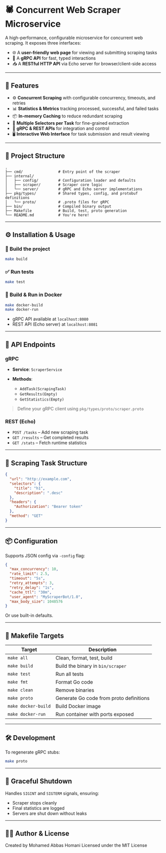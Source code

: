 # 🕷️ Concurrent Web Scraper Microservice

A high-performance, configurable microservice for concurrent web scraping. It exposes three interfaces:

* 🌐 A **user-friendly web page** for viewing and submitting scraping tasks
* 📡 A **gRPC API** for fast, typed interactions
* 📥 A **RESTful HTTP API** via Echo server for browser/client-side access

---

## 🚀 Features

* ⚙️ **Concurrent Scraping** with configurable concurrency, timeouts, and retries
* 📊 **Statistics & Metrics** tracking processed, successful, and failed tasks
* 📦 **In-memory Caching** to reduce redundant scraping
* 🔗 **Multiple Selectors per Task** for fine-grained extraction
* 🧪 **gRPC & REST APIs** for integration and control
* 🖥️ **Interactive Web Interface** for task submission and result viewing

---

## 🧱 Project Structure

```
.
├── cmd/                # Entry point of the scraper
├── internal/
│   ├── config/         # Configuration loader and defaults
│   ├── scraper/        # Scraper core logic
│   └── server/         # gRPC and Echo server implementations
├── pkg/types/          # Shared types, config, and protobuf definitions
│   └── proto/          # .proto files for gRPC
├── bin/                # Compiled binary output
├── Makefile            # Build, test, proto generation
└── README.md           # You're here!
```

---

## ⚙️ Installation & Usage

### 🔨 Build the project

```bash
make build
```

### ✅ Run tests

```bash
make test
```

### 🐳 Build & Run in Docker

```bash
make docker-build
make docker-run
```

* gRPC API available at `localhost:8080`
* REST API (Echo server) at `localhost:8081`

---

## 🧪 API Endpoints

### gRPC

* **Service**: `ScraperService`
* **Methods**:

  * `AddTask(ScrapingTask)`
  * `GetResults(Empty)`
  * `GetStatistics(Empty)`

> Define your gRPC client using `pkg/types/proto/scraper.proto`

### REST (Echo)

* `POST /tasks` – Add new scraping task
* `GET /results` – Get completed results
* `GET /stats` – Fetch runtime statistics

---

## 📄 Scraping Task Structure

```json
{
  "url": "http://example.com",
  "selectors": {
    "title": "h1",
    "description": ".desc"
  },
  "headers": {
    "Authorization": "Bearer token"
  },
  "method": "GET"
}
```

---

## 📦 Configuration

Supports JSON config via `-config` flag:

```json
{
  "max_concurrency": 10,
  "rate_limit": 2.5,
  "timeout": "5s",
  "retry_attempts": 3,
  "retry_delay": "1s",
  "cache_ttl": "30m",
  "user_agent": "MyScraperBot/1.0",
  "max_body_size": 1048576
}
```

Or use built-in defaults.

---

## 📜 Makefile Targets

| Target              | Description                             |
| ------------------- | --------------------------------------- |
| `make all`          | Clean, format, test, build              |
| `make build`        | Build the binary in `bin/scraper`       |
| `make test`         | Run all tests                           |
| `make fmt`          | Format Go code                          |
| `make clean`        | Remove binaries                         |
| `make proto`        | Generate Go code from proto definitions |
| `make docker-build` | Build Docker image                      |
| `make docker-run`   | Run container with ports exposed        |

---

## 🛠 Development

To regenerate gRPC stubs:

```bash
make proto
```

---

## 🧹 Graceful Shutdown

Handles `SIGINT` and `SIGTERM` signals, ensuring:

* Scraper stops cleanly
* Final statistics are logged
* Servers are shut down without leaks

---

## 🧑‍💻 Author & License

Created by Mohamed Abbas Homani
Licensed under the MIT License